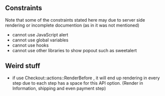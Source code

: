 ## Constraints
Note that some of the constraints stated here may due to server side rendering or incomplete documention (as in it was not mentioned)
- cannot use JavaScript alert
- cannot use global variables
- cannot use hooks
- cannot use other libraries to show popout such as sweetalert

## Weird stuff
- if use Checkout::actions::RenderBefore , it will end up rendering in every step due to each step has a space for this API option. (Render in Information, shipping and even payment step)